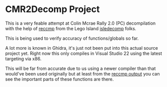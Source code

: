 # CMR2Decomp Project

This is a very feable attempt at Colin Mcrae Rally 2.0 (PC) decompilation with the help of [reccmp](https://github.com/isledecomp/reccmp) from the Lego Island [isledecomp](https://github.com/isledecomp) folks.

This is being used to verify accuracy of functions/globals so far.

A lot more is known in Ghidra, it's just not been put into this actual source project yet. Right now this only compiles in Visual Studio 22 using the latest targeting via x86.

This will be far from accurate due to us using a newer compiler than that would've been used originally but at least from the [reccmp output](https://cmr2decomp.github.io/CMR2Decomp/) you can see the important parts of these functions are there.
